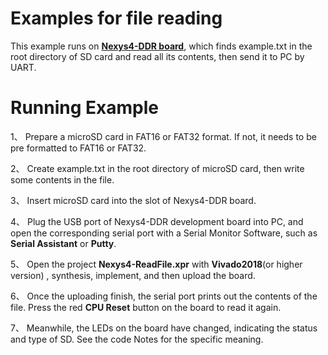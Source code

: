 Examples for file reading
===========================

This example runs on [**Nexys4-DDR board**](http://www.digilent.com.cn/products/product-nexys-4-ddr-artix-7-fpga-trainer-board.html), which finds example.txt in the root directory of SD card and read all its contents, then send it to PC by UART.


# Running Example

1、 Prepare a microSD card in FAT16 or FAT32 format. If not, it needs to be pre formatted to FAT16 or FAT32.

2、 Create example.txt in the root directory of microSD card, then write some contents in the file.

3、 Insert microSD card into the slot of Nexys4-DDR board.

4、 Plug the USB port of Nexys4-DDR development board into PC, and open the corresponding serial port with a Serial Monitor Software, such as **Serial Assistant** or **Putty**.

5、 Open the project **Nexys4-ReadFile.xpr** with **Vivado2018**(or higher version) , synthesis, implement, and then upload the board.

6、 Once the uploading finish, the serial port prints out the contents of the file. Press the red **CPU Reset** button on the board to read it again.

7、 Meanwhile, the LEDs on the board have changed, indicating the status and type of SD. See the code Notes for the specific meaning.
